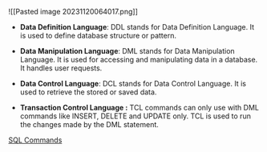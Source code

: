 
![[Pasted image 20231120064017.png]]

- **Data Definition Language**: DDL stands for Data Definition Language. It is used to define database structure or pattern.
	
- **Data Manipulation Language**: DML stands for Data Manipulation Language. It is used for accessing and manipulating data in a database. It handles user requests.
	
- **Data Control Language**: DCL stands for Data Control Language. It is used to retrieve the stored or saved data.
	
- **Transaction Control Language :** TCL commands can only use with DML commands like INSERT, DELETE and UPDATE only. TCL is used to run the changes made by the DML statement.

[SQL Commands](https://www.javatpoint.com/dbms-sql-command)
